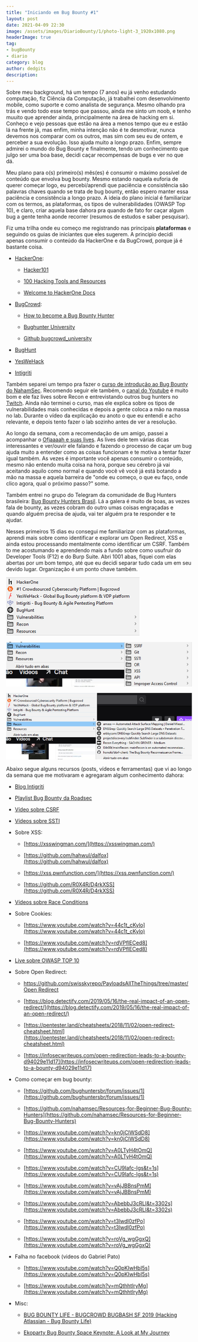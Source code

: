 ```yaml
---
title: "Iniciando em Bug Bounty #1"
layout: post
date: 2021-04-09 22:30
image: /assets/images/DiarioBounty/1/photo-light-3_1920x1080.png
headerImage: true
tag:
- bugBounty
- diario
category: blog
author: dedgits
description: 
---
```


Sobre meu background, há um tempo (7 anos) eu já venho estudando computação, fiz Ciência da Computação, já trabalhei com desenvolvimento mobile, como suporte e como analista de segurança. Mesmo olhando pra trás e vendo todo esse tempo que passou, ainda me sinto um noob, e tenho muuito que aprender ainda, principalmente na área de hacking em si. Conheço e vejo pessoas que estão na área a menos tempo que eu e estão lá na frente já, mas enfim, minha intenção não é te desmotivar, nunca devemos nos comparar com os outros, mas sim com seu eu de ontem, e perceber a sua evolução. Isso ajuda muito a longo prazo. Enfim, sempre admirei o mundo do Bug Bounty e finalmente, tendo um conhecimento que julgo ser uma boa base, decidi caçar recompensas de bugs e ver no que dá. 

Meu plano para o(s) primeiro(s) mês(es) é consumir o máximo possível de conteúdo que envolva bug bounty. Mesmo estando naquela euforia de querer começar logo, eu percebi/aprendi que paciência e consistência são palavras chaves quando se trata de bug bounty, então espero manter essa paciência e consistência a longo prazo. A ideia do plano inicial é familiarizar com os termos, as plataformas, os tipos de vulnerabilidades (OWASP Top 10), e claro, criar aquela base dahora pra quando de fato for caçar algum bug a gente tenha aonde recorrer (resumos de estudos e saber pesquisar). 

Fiz uma trilha onde eu começo me registrando nas principais **plataformas** e seguindo os guias de iniciantes que eles sugerem. A principio decidi apenas consumir o conteúdo da HackerOne e da BugCrowd, porque já é bastante coisa.

-   [HackerOne](https://hackerone.com/): 

    - [Hacker101](https://www.hacker101.com/)

    - [100 Hacking Tools and Resources](https://www.hackerone.com/blog/100-hacking-tools-and-resources)

    - [Welcome to HackerOne Docs](https://docs.hackerone.com/hackers.html)

-   [BugCrowd](https://www.bugcrowd.com/):

    - [How to become a Bug Bounty Hunter](https://forum.bugcrowd.com/t/researcher-resources-how-to-become-a-bug-bounty-hunter/1102)

    - [Bughunter University](https://sites.google.com/site/bughunteruniversity/)

    - [Github bugcrowd_university](https://github.com/bugcrowd/bugcrowd_university?utm_source=website&utm_medium=labs&utm_content=education&utm_campaign=resourcekits)

-  [BugHunt](https://admin.bughunt.com.br/)
-  [YesWeHack](https://www.yeswehack.com/)
-  [Intigriti](https://www.intigriti.com/)

Também separei um tempo pra fazer o [curso de introdução ao Bug Bounty do NahamSec](https://www.udemy.com/course/intro-to-bug-bounty-by-nahamsec/). Recomendo seguir ele também, o [canal do Youtube](https://www.youtube.com/channel/UCCZDt7MuC3Hzs6IH4xODLBw) é muito bom e ele faz lives sobre Recon e entrevistando outros bug hunters no [Twitch](https://www.twitch.tv/nahamsec). Ainda não terminei o curso, mas ele explica sobre os tipos de vulnerabilidades mais conhecidas e depois a gente coloca a mão na massa no lab. Durante o vídeo da explicação eu anoto o que eu entendi e acho relevante, e depois tento fazer o lab sozinho antes de ver a resolução. 

Ao longo da semana, com a recomendação de um amigo, passei a acompanhar o [Ofjaaaah e suas lives](https://www.twitch.tv/ofjaaaah). As lives dele tem várias dicas interessantes e ver/ouvir ele falando e fazendo o processo de caçar um bug ajuda muito a entender como as coisas funcionam e te motiva a tentar fazer igual também. As vezes é importante você apenas consumir o conteúdo, mesmo não entendo muita coisa na hora, porque seu cérebro já vai aceitando aquilo como normal e quando você vê você já está botando a mão na massa e aquela barreira de "onde eu começo, o que eu faço, onde clico agora, qual o próximo passo?" some. 

Também entrei no grupo do Telegram da comunidade de Bug Hunters brasileira: [Bug Bounty Hunters Brasil](https://t.me/bugbountyhunterbrasil). Lá a galera é muito de boas, as vezes fala de bounty, as vezes cobram do outro umas coisas engraçadas e quando alguém precisa de ajuda, vai ter alguém pra te responder e te ajudar. 

Nesses primeiros 15 dias eu consegui me familiarizar com as plataformas, aprendi mais sobre como identificar e explorar um Open Redirect, XSS e ainda estou processando mentalmente como identificar um CSRF. Também to me acostumando e aprendendo mais a fundo sobre como usufruir do Developer Tools (F12) e do Burp Suite. Abri 1001 abas, fiquei com elas abertas por um bom tempo, até que eu decidi separar tudo cada um em seu devido lugar. Organização é um ponto chave também.

![img](/assets/images/DiarioBounty/1/1.png)

![img](/assets/images/DiarioBounty/1/2.png)

![img](/assets/images/DiarioBounty/1/3.png)

Abaixo segue alguns recursos (posts, vídeos e ferramentas) que vi ao longo da semana que me motivaram e agregaram algum conhecimento dahora:

-  [Blog Intigriti](https://blog.intigriti.com/)

-  [Playlist Bug Bounty da Roadsec](https://www.youtube.com/playlist?list=PLGdaaZUNDlN5HsJBxBD3dBXzgC-zUZ7qF)

- [Vídeo sobre CSRF](https://www.youtube.com/watch?v=eWEgUcHPle0)

- [Vídeos sobre SSTI](https://www.youtube.com/watch?v=SN6EVIG4c-0&t=185s)

- Sobre XSS:

    - [https://xsswingman.com/](https://xsswingman.com/)

    - [https://github.com/hahwul/dalfox](https://github.com/hahwul/dalfox)

    - [https://xss.pwnfunction.com/](https://xss.pwnfunction.com/)

    - [https://github.com/R0X4R/D4rkXSS](https://github.com/R0X4R/D4rkXSS)

- [Vídeos sobre Race Conditions](https://www.youtube.com/watch?v=bhHvT788juk&t=429s)

- Sobre Cookies:

    - [https://www.youtube.com/watch?v=44c1t_cKylo](https://www.youtube.com/watch?v=44c1t_cKylo)

    - [https://www.youtube.com/watch?v=rdVPflECed8](https://www.youtube.com/watch?v=rdVPflECed8)

- [Live sobre OWASP TOP 10](https://www.youtube.com/watch?v=FhyLmDBdIO0&t=5s)

- Sobre Open Redirect:

    - [https://github.com/swisskyrepo/PayloadsAllTheThings/tree/master/Open Redirect](https://github.com/swisskyrepo/PayloadsAllTheThings/tree/master/Open%20Redirect)

    - [https://blog.detectify.com/2019/05/16/the-real-impact-of-an-open-redirect/](https://blog.detectify.com/2019/05/16/the-real-impact-of-an-open-redirect/)

    - [https://pentester.land/cheatsheets/2018/11/02/open-redirect-cheatsheet.html](https://pentester.land/cheatsheets/2018/11/02/open-redirect-cheatsheet.html)

    - [https://infosecwriteups.com/open-redirection-leads-to-a-bounty-d94029e11d17](https://infosecwriteups.com/open-redirection-leads-to-a-bounty-d94029e11d17)

- Como começar em bug bounty:

    - [https://github.com/bughuntersbr/forum/issues/1](https://github.com/bughuntersbr/forum/issues/1)

    - [https://github.com/nahamsec/Resources-for-Beginner-Bug-Bounty-Hunters](https://github.com/nahamsec/Resources-for-Beginner-Bug-Bounty-Hunters)

    - [https://www.youtube.com/watch?v=kn0jClWSdD8](https://www.youtube.com/watch?v=kn0jClWSdD8)

    - [https://www.youtube.com/watch?v=A0LTyH4tOmQ](https://www.youtube.com/watch?v=A0LTyH4tOmQ)

    - [https://www.youtube.com/watch?v=CU9Iafc-Igs&t=1s](https://www.youtube.com/watch?v=CU9Iafc-Igs&t=1s)

    - [https://www.youtube.com/watch?v=vAjJBBnsPmM](https://www.youtube.com/watch?v=vAjJBBnsPmM)

    - [https://www.youtube.com/watch?v=AbebbJ3cRLI&t=3302s](https://www.youtube.com/watch?v=AbebbJ3cRLI&t=3302s)

    - [https://www.youtube.com/watch?v=t3lwdl0zfPo](https://www.youtube.com/watch?v=t3lwdl0zfPo)

    - [https://www.youtube.com/watch?v=roVg_wgGgxQ](https://www.youtube.com/watch?v=roVg_wgGgxQ)

- Falha no facebook (videos do Gabriel Pato)

    - [https://www.youtube.com/watch?v=Q0pKIwHbI5s](https://www.youtube.com/watch?v=Q0pKIwHbI5s)

    - [https://www.youtube.com/watch?v=mQthhtlryMg](https://www.youtube.com/watch?v=mQthhtlryMg)

- Misc:

    - [BUG BOUNTY LIFE - BUGCROWD BUGBASH SF 2019 (Hacking Atlassian - Bug Bounty Life)](https://www.youtube.com/watch?v=g42pD8P4ZZ8)

    - [Ekoparty Bug Bounty Space Keynote: A Look at My Journey](https://www.youtube.com/watch?v=jnS687-5rqM)